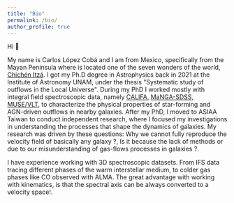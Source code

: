 ```yaml
---
title: "Bio"
permalink: /bio/
author_profile: true
---
```


Hi 👋

My name is Carlos López Cobá and I am from Mexico, specifically from the Mayan Peninsula where is located one of the seven wonders of the world, [Chichén Itzá](https://en.wikipedia.org/wiki/Chichen_Itza). I got my Ph.D degree in Astrophysics back in 2021 at
the Institute of Astronomy UNAM, under the thesis "Systematic study of outflows in the Local Universe".
During my PhD I worked mostly with integral field spectroscopic data, namely [CALIFA](https://califa.caha.es/), [MaNGA-SDSS](https://www.sdss4.org/surveys/manga/), [MUSE/VLT](https://www.eso.org/sci/facilities/develop/instruments/muse.html), to characterize the physical properties
of star-forming and AGN-driven outflows in nearby galaxies.
After my PhD, I moved to ASIAA Taiwan to conduct independent research, where I focused my investigations in understanding the processes that shape the dynamics of
galaxies. My research was driven by these questions:  Why we cannot fully reproduce the velocity field of basically any galaxy ?, Is it because the lack of methods or due to our misunderstanding of gas-flows processes in galaxies ?.

I have experience working with 3D spectroscopic datasets. From IFS data tracing different phases of the warm interstellar medium, to colder gas phases like CO observed with ALMA.
The great advantage with working with kinematics, is that the spectral axis can be always converted to a velocity space!.

